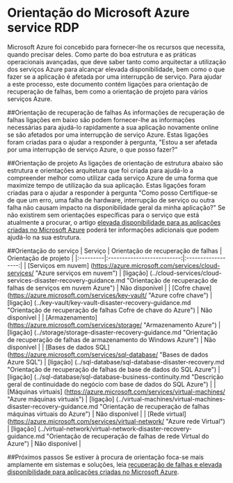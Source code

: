 <properties
   pageTitle="Serviço de orientação RDP | Microsoft Azure"
   description="Ligações para recuperação de falhas e pro-activos RDP e disponibilidade seta de quatro pontas dos serviços do Microsoft Azure."
   services=""
   documentationCenter="na"
   authors="adamglick"
   manager="saladki"
   editor=""/>

<tags
   ms.service="resiliency"
   ms.devlang="na"
   ms.topic="article"
   ms.tgt_pltfrm="na"
   ms.workload="na"
   ms.date="08/18/2016"
   ms.author="aglick"/>

# <a name="microsoft-azure-service-resiliency-guidance"></a>Orientação do Microsoft Azure service RDP
Microsoft Azure foi concebido para fornecer-lhe os recursos que necessita, quando precisar deles. Como parte do boa estrutura e as práticas operacionais avançadas, que deve saber tanto como arquitectar a utilização dos serviços Azure para alcançar elevada disponibilidade, bem como o que fazer se a aplicação é afetada por uma interrupção de serviço. Para ajudar a este processo, este documento contém ligações para orientação de recuperação de falhas, bem como a orientação de projeto para vários serviços Azure.

##<a name="disaster-recovery-guidance"></a>Orientação de recuperação de falhas
As informações de recuperação de falhas ligações em baixo são podem fornecer-lhe as informações necessárias para ajudá-lo rapidamente a sua aplicação novamente online se são afetados por uma interrupção de serviço Azure. Estas ligações foram criadas para o ajudar a responder à pergunta, "Estou a ser afetada por uma interrupção de serviço Azure, o que posso fazer?"

##<a name="design-guidance"></a>Orientação de projeto
As ligações de orientação de estrutura abaixo são estrutura e orientações arquitetura que foi criada para ajudá-lo a compreender melhor como utilizar cada serviço Azure de uma forma que maximize tempo de utilização da sua aplicação. Estas ligações foram criadas para o ajudar a responder à pergunta "Como posso Certifique-se de que um erro, uma falha de hardware, interrupção de serviço ou outra falha não causam impacto na disponibilidade geral da minha aplicação?" Se não existirem sem orientações específicas para o serviço que está atualmente a procurar, o artigo [elevada disponibilidade para as aplicações criadas no Microsoft Azure](./resiliency-high-availability-azure-applications.md) poderá ter informações adicionais que podem ajudá-lo na sua estrutura. 

##<a name="service-guidance"></a>Orientação do serviço
| Serviço  | Orientação de recuperação de falhas | Orientação de projeto |
|:---------|:--------------------------:|:------------------:|
| [Serviços em nuvem] (https://azure.microsoft.com/services/cloud-services/ "Azure serviços em nuvem")       | [ligação] (../cloud-services/cloud-services-disaster-recovery-guidance.md "Orientação de recuperação de falhas de serviços em nuvem Azure")   | Não disponível |
| [Cofre chave] (https://azure.microsoft.com/services/key-vault/ "Azure cofre chave")                      | [ligação] (../key-vault/key-vault-disaster-recovery-guidance.md "Orientação de recuperação de falhas Cofre de chave do Azure")        | Não disponível |
| [Armazenamento] (https://azure.microsoft.com/services/storage/ "Armazenamento Azure")                            | [ligação] (../storage/storage-disaster-recovery-guidance.md "Orientação de recuperação de falhas de armazenamento do Windows Azure")          | Não disponível |
| [Bases de dados SQL] (https://azure.microsoft.com/services/sql-database/ "Bases de dados Azure SQL")           | [ligação] (../sql-database/sql-database-disaster-recovery.md  "Orientação de recuperação de falhas de base de dados do SQL Azure")    | [ligação] (../sql-database/sql-database-business-continuity.md "Descrição geral de continuidade do negócio com base de dados do SQL Azure") |
| [Máquinas virtuais] (https://azure.microsoft.com/services/virtual-machines/ "Azure máquinas virtuais") | [ligação] (../virtual-machines/virtual-machines-disaster-recovery-guidance.md "Orientação de recuperação de falhas máquinas virtuais do Azure") | Não disponível |
| [Rede virtual] (https://azure.microsoft.com/services/virtual-network/ "Azure rede Virtual")    | [ligação] (../virtual-network/virtual-network-disaster-recovery-guidance.md "Orientação de recuperação de falhas de rede Virtual do Azure")  | Não disponível |

##<a name="next-steps"></a>Próximos passos
Se estiver à procura de orientação foca-se mais amplamente em sistemas e soluções, leia [recuperação de falhas e elevada disponibilidade para aplicações criadas no Microsoft Azure](https://aka.ms/drtechguide).

